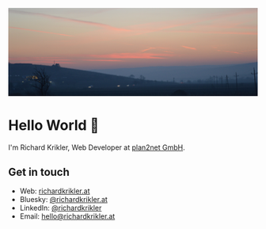 [![Hello World 👋](https://raw.githubusercontent.com/RichardKrikler/richardkrikler/master/banner.jpg)][1]

# Hello World 👋

I'm Richard Krikler, Web Developer at [plan2net GmbH][2].


## Get in touch

- Web: [richardkrikler.at][6]
- Bluesky: [@richardkrikler.at][3]
- LinkedIn: [@richardkrikler][5]
- Email: [hello@richardkrikler.at][4]



[1]: https://richardkrikler.at
[2]: https://www.plan2.net
[3]: https://bsky.app/profile/richardkrikler.at
[4]: mailto:hello@richardkrikler.at
[5]: https://www.linkedin.com/in/richardkrikler
[6]: https://richardkrikler.at
